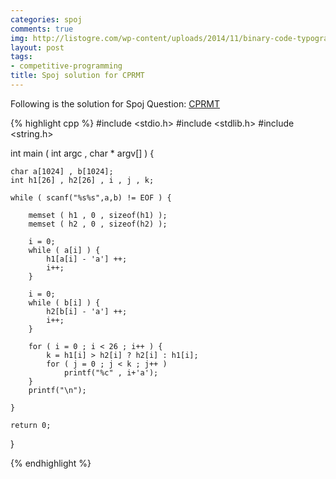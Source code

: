 ```yaml
---
categories: spoj
comments: true
img: http://listogre.com/wp-content/uploads/2014/11/binary-code-typography-hd-wallpaper-1920x1080-2619-672x372.png
layout: post
tags:
- competitive-programming
title: Spoj solution for CPRMT
---
```


Following is the solution for Spoj Question: [CPRMT](http://www.spoj.com/problems/CPRMT/)

{% highlight cpp %}
#include <stdio.h>
#include <stdlib.h>
#include <string.h>

int main ( int argc , char * argv[] ) {

	char a[1024] , b[1024];
	int h1[26] , h2[26] , i , j , k;

	while ( scanf("%s%s",a,b) != EOF ) {

		memset ( h1 , 0 , sizeof(h1) );
		memset ( h2 , 0 , sizeof(h2) );

		i = 0;
		while ( a[i] ) {
			h1[a[i] - 'a'] ++;
			i++;
		}

		i = 0;
		while ( b[i] ) {
			h2[b[i] - 'a'] ++;
			i++;
		}

		for ( i = 0 ; i < 26 ; i++ ) {
			k = h1[i] > h2[i] ? h2[i] : h1[i];
			for ( j = 0 ; j < k ; j++ )
				printf("%c" , i+'a');
		}
		printf("\n");

	}

	return 0;
}

{% endhighlight %}